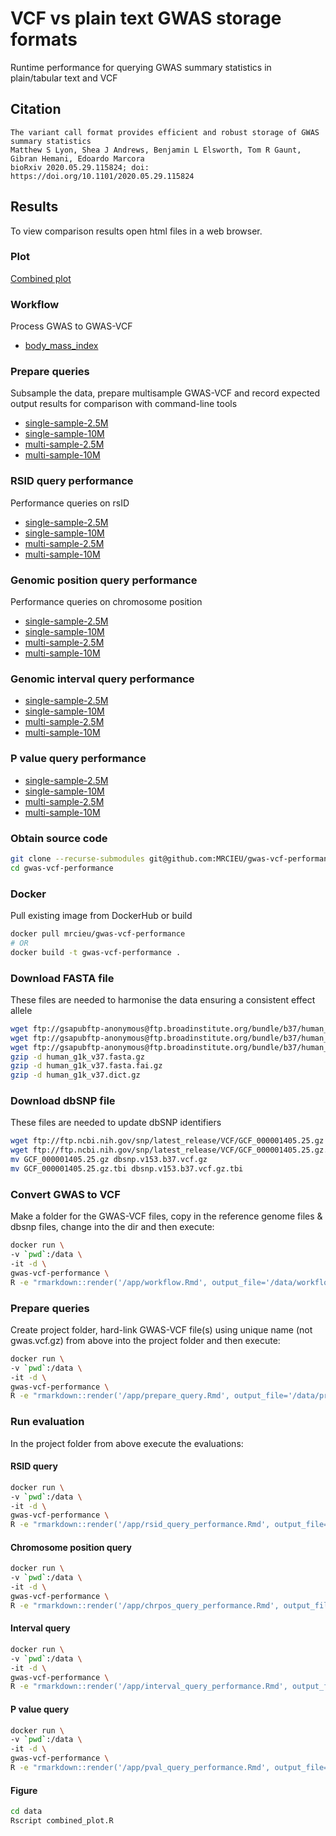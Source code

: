 # VCF vs plain text GWAS storage formats

Runtime performance for querying GWAS summary statistics in plain/tabular text and VCF

## Citation

```
The variant call format provides efficient and robust storage of GWAS summary statistics
Matthew S Lyon, Shea J Andrews, Benjamin L Elsworth, Tom R Gaunt, Gibran Hemani, Edoardo Marcora
bioRxiv 2020.05.29.115824; doi: https://doi.org/10.1101/2020.05.29.115824
```

## Results

To view comparison results open html files in a web browser.

### Plot

[Combined plot](plot.pdf)

### Workflow

Process GWAS to GWAS-VCF

- [body_mass_index](https://mrcieu.github.io/gwas-vcf-performance/workflow.html)

### Prepare queries

Subsample the data, prepare multisample GWAS-VCF and record expected output results for comparison with command-line tools

- [single-sample-2.5M](https://mrcieu.github.io/gwas-vcf-performance/single-sample-2.5M/prepare_query.html)
- [single-sample-10M](https://mrcieu.github.io/gwas-vcf-performance/single-sample-10M/prepare_query.html)
- [multi-sample-2.5M](https://mrcieu.github.io/gwas-vcf-performance/multi-sample-2.5M/prepare_query.html)
- [multi-sample-10M](https://mrcieu.github.io/gwas-vcf-performance/multi-sample-10M/prepare_query.html)

### RSID query performance

Performance queries on rsID

- [single-sample-2.5M](https://mrcieu.github.io/gwas-vcf-performance/single-sample-2.5M/rsid_query_performance.html)
- [single-sample-10M](https://mrcieu.github.io/gwas-vcf-performance/single-sample-10M/rsid_query_performance.html)
- [multi-sample-2.5M](https://mrcieu.github.io/gwas-vcf-performance/multi-sample-2.5M/rsid_query_performance.html)
- [multi-sample-10M](https://mrcieu.github.io/gwas-vcf-performance/multi-sample-10M/rsid_query_performance.html)

### Genomic position query performance

Performance queries on chromosome position

- [single-sample-2.5M](https://mrcieu.github.io/gwas-vcf-performance/single-sample-2.5M/chrpos_query_performance.html)
- [single-sample-10M](https://mrcieu.github.io/gwas-vcf-performance/single-sample-10M/chrpos_query_performance.html)
- [multi-sample-2.5M](https://mrcieu.github.io/gwas-vcf-performance/multi-sample-2.5M/chrpos_query_performance.html)
- [multi-sample-10M](https://mrcieu.github.io/gwas-vcf-performance/multi-sample-10M/chrpos_query_performance.html)

### Genomic interval query performance

- [single-sample-2.5M](https://mrcieu.github.io/gwas-vcf-performance/single-sample-2.5M/interval_query_performance.html)
- [single-sample-10M](https://mrcieu.github.io/gwas-vcf-performance/single-sample-10M/interval_query_performance.html)
- [multi-sample-2.5M](https://mrcieu.github.io/gwas-vcf-performance/multi-sample-2.5M/interval_query_performance.html)
- [multi-sample-10M](https://mrcieu.github.io/gwas-vcf-performance/multi-sample-10M/interval_query_performance.html)

### P value query performance

- [single-sample-2.5M](https://mrcieu.github.io/gwas-vcf-performance/single-sample-2.5M/pval_query_performance.html)
- [single-sample-10M](https://mrcieu.github.io/gwas-vcf-performance/single-sample-10M/pval_query_performance.html)
- [multi-sample-2.5M](https://mrcieu.github.io/gwas-vcf-performance/multi-sample-2.5M/pval_query_performance.html)
- [multi-sample-10M](https://mrcieu.github.io/gwas-vcf-performance/multi-sample-10M/pval_query_performance.html)

### Obtain source code

```sh
git clone --recurse-submodules git@github.com:MRCIEU/gwas-vcf-performance.git
cd gwas-vcf-performance
```

### Docker

Pull existing image from DockerHub or build

```sh
docker pull mrcieu/gwas-vcf-performance
# OR
docker build -t gwas-vcf-performance .
```

### Download FASTA file

These files are needed to harmonise the data ensuring a consistent effect allele

```sh
wget ftp://gsapubftp-anonymous@ftp.broadinstitute.org/bundle/b37/human_g1k_v37.fasta.gz
wget ftp://gsapubftp-anonymous@ftp.broadinstitute.org/bundle/b37/human_g1k_v37.fasta.fai.gz
wget ftp://gsapubftp-anonymous@ftp.broadinstitute.org/bundle/b37/human_g1k_v37.dict.gz
gzip -d human_g1k_v37.fasta.gz
gzip -d human_g1k_v37.fasta.fai.gz
gzip -d human_g1k_v37.dict.gz
```

### Download dbSNP file

These files are needed to update dbSNP identifiers

```sh
wget ftp://ftp.ncbi.nih.gov/snp/latest_release/VCF/GCF_000001405.25.gz
wget ftp://ftp.ncbi.nih.gov/snp/latest_release/VCF/GCF_000001405.25.gz.tbi
mv GCF_000001405.25.gz dbsnp.v153.b37.vcf.gz
mv GCF_000001405.25.gz.tbi dbsnp.v153.b37.vcf.gz.tbi
```

### Convert GWAS to VCF

Make a folder for the GWAS-VCF files, copy in the reference genome files & dbsnp files, change into the dir and then execute:

```sh
docker run \
-v `pwd`:/data \
-it -d \
gwas-vcf-performance \
R -e "rmarkdown::render('/app/workflow.Rmd', output_file='/data/workflow.html', params = list(ukbb_id = 21001))"
```

### Prepare queries

Create project folder, hard-link GWAS-VCF file(s) using unique name (not gwas.vcf.gz) from above into the project folder and then execute:

```sh
docker run \
-v `pwd`:/data \
-it -d \
gwas-vcf-performance \
R -e "rmarkdown::render('/app/prepare_query.Rmd', output_file='/data/prepare_query.html', params = list(n_sim = 100, n_variants = 10000000))"
```

### Run evaluation

In the project folder from above execute the evaluations:

#### RSID query

```sh
docker run \
-v `pwd`:/data \
-it -d \
gwas-vcf-performance \
R -e "rmarkdown::render('/app/rsid_query_performance.Rmd', output_file='/data/rsid_query_performance.html', params = list(n_sim = 100))"
```

#### Chromosome position query

```sh
docker run \
-v `pwd`:/data \
-it -d \
gwas-vcf-performance \
R -e "rmarkdown::render('/app/chrpos_query_performance.Rmd', output_file='/data/chrpos_query_performance.html', params = list(n_sim = 100))"
```

#### Interval query

```sh
docker run \
-v `pwd`:/data \
-it -d \
gwas-vcf-performance \
R -e "rmarkdown::render('/app/interval_query_performance.Rmd', output_file='/data/interval_query_performance.html', params = list(n_sim = 100))"
```

#### P value query

```sh
docker run \
-v `pwd`:/data \
-it -d \
gwas-vcf-performance \
R -e "rmarkdown::render('/app/pval_query_performance.Rmd', output_file='/data/pval_query_performance.html', params = list(n_sim = 100))"
```

#### Figure

```sh
cd data
Rscript combined_plot.R
```
